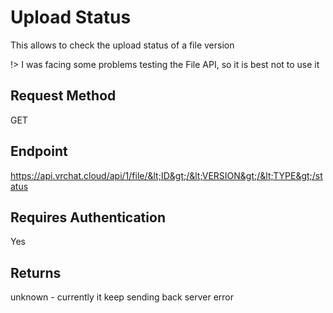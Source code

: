 # Upload Status

This allows to check the upload status of a file version

!> I was facing some problems testing the File API, so it is best not to use it

## Request Method 
GET

## Endpoint
https://api.vrchat.cloud/api/1/file/&lt;ID&gt;/&lt;VERSION&gt;/&lt;TYPE&gt;/status

## Requires Authentication
Yes

## Returns 
unknown - currently it keep sending back server error